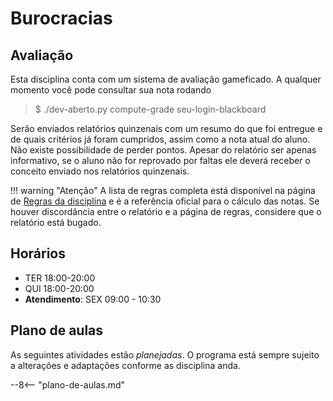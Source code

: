 # Burocracias

## Avaliação

Esta disciplina conta com um sistema de avaliação gameficado. A qualquer momento você pode consultar sua nota rodando 

>$ ./dev-aberto.py compute-grade seu-login-blackboard

Serão enviados relatórios quinzenais com um resumo do que foi entregue e de quais critérios já foram cumpridos, assim como a nota atual do aluno. Não existe possibilidade de perder pontos. Apesar do relatório ser apenas informativo, se o aluno não for reprovado por faltas ele deverá receber o conceito enviado nos relatórios quinzenais. 

!!! warning "Atenção"
    A lista de regras completa está disponível na página de [Regras da disciplina](regras.md) e é a referência oficial para o cálculo das notas. Se houver discordância entre o relatório e a página de regras, considere que o relatório está bugado.

## Horários

* TER 18:00-20:00
* QUI 18:00-20:00
* **Atendimento**: SEX 09:00 - 10:30

## Plano de aulas

As seguintes atividades estão *planejadas*. O programa está sempre sujeito a alterações e adaptações conforme as disciplina anda. 

--8<-- "plano-de-aulas.md"